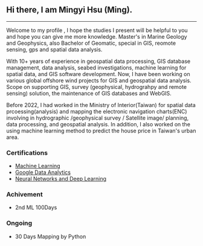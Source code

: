 ## Hi there, I am Mingyi Hsu (Ming). 

***

Welcome to my profile , I hope the studies I present will be helpful to you and hope you can give me more knowledge.
Master's in Marine Geology and Geophysics, also Bachelor of Geomatic, special in GIS, reomote sensing, gps and spatial data analysis.

With 10+ years of experience in geospatial data processing, GIS database management, data analysis, seabed investigations, machine learning for spatial data, and GIS software development. Now, I have been working on various global offshore wind projects for GIS and geospatial data analysis. Scope on supporting GIS, survey (geophysical, hydrograhpy and remote sensing) solution, the maintenance of GIS databases and WebGIS.

Before 2022, I had worked in the Ministry of Interior(Taiwan) for spatial data prcoessing(analysis) and mapping the electronic navigation charts(ENC) involving in hydrographic /geophysical survey / Satellite image/ planning, data processing, and geospatial analysis. In addition, I also worked on the using machine learning method to predict the house price in Taiwan's urban area.


### Certifications
- [Machine Learning](https://www.coursera.org/account/accomplishments/verify/WJFFNPZA6PNV)
- [Google Data Analytics](https://www.coursera.org/account/accomplishments/specialization/certificate/669QRJ6JWVHF)
- [Neural Networks and Deep Learning](https://coursera.org/share/fc3828dc44486897436455eda8a47620)

### Achivement
- 2nd ML 100Days


### Ongoing
- 30 Days Mapping by Python
